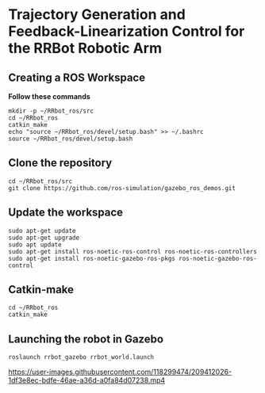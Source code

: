 # Trajectory Generation and Feedback-Linearization Control for the RRBot Robotic Arm

## Creating a ROS Workspace

**Follow these commands**
```
mkdir -p ~/RRbot_ros/src
cd ~/RRbot_ros
catkin_make
echo "source ~/RRbot_ros/devel/setup.bash" >> ~/.bashrc
source ~/RRbot_ros/devel/setup.bash
```
## Clone the repository
```
cd ~/RRbot_ros/src
git clone https://github.com/ros-simulation/gazebo_ros_demos.git
```
## Update the workspace
```
sudo apt-get update
sudo apt-get upgrade
sudo apt update
sudo apt-get install ros-noetic-ros-control ros-noetic-ros-controllers
sudo apt-get install ros-noetic-gazebo-ros-pkgs ros-noetic-gazebo-ros-control
```
## Catkin-make
```
cd ~/RRbot_ros
catkin_make
```
## Launching the robot in Gazebo
```
roslaunch rrbot_gazebo rrbot_world.launch
```


https://user-images.githubusercontent.com/118299474/209412026-1df3e8ec-bdfe-46ae-a36d-a0fa84d07238.mp4



